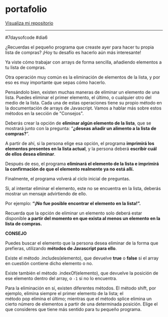 # portafolio


<a href="https://github.com/Mariannapodbrscek/7daysofcode_day_6">Visualiza mi repositorio</a>

________________________________________
#7daysofcode #dia6

¿Recuerdas el pequeño programa que creaste ayer para hacer tu propia lista de compras? ¡Hoy tu desafío es hacerlo aún más interesante!

Ya viste cómo trabajar con arrays de forma sencilla, añadiendo elementos a tu lista de compras.

Otra operación muy común es la eliminación de elementos de la lista, y por eso es muy importante que sepas cómo hacerlo.

Pensándolo bien, existen muchas maneras de eliminar un elemento de una lista. Puedes eliminar el primer elemento, el último, o cualquier otro del medio de la lista. Cada una de estas operaciones tiene su propio método en la documentación de arrays de Javascript. Vamos a hablar más sobre estos métodos en la sección de "Consejos".

Deberás crear la opción de **eliminar algún elemento de la lista**, que se mostrará junto con la pregunta: “**¿deseas añadir un alimento a la lista de compras?**”.

A partir de ahí, si la persona elige esa opción, el programa **imprimirá los elementos presentes en la lista actual**, y la persona deberá **escribir cuál de ellos desea eliminar**.

Después de eso, el programa **eliminará el elemento de la lista e imprimirá la confirmación de que el elemento realmente ya no está allí.**

Finalmente, el programa volverá al ciclo inicial de preguntas.

Si, al intentar eliminar el elemento, este no se encuentra en la lista, deberás mostrar un mensaje advirtiendo de ello.

Por ejemplo: **“¡No fue posible encontrar el elemento en la lista!”.**

Recuerda que la opción de eliminar un elemento solo deberá estar disponible **a partir del momento en que exista al menos un elemento en la lista de compras.**


**CONSEJO**

Puedes buscar el elemento que la persona desea eliminar de la forma que prefieras, utilizando **métodos de Javascript para ello**.

Existe el método .includes(elemento), que devuelve **true** o **false** si el array en cuestión contiene dicho elemento o no.

Existe también el método .indexOf(elemento), que devuelve la posición de ese elemento dentro del array, o `-1` si no lo encuentra.

Para la eliminación en sí, existen diferentes métodos. El método shift, por ejemplo, elimina siempre el primer elemento de la lista; el método pop elimina el último; mientras que el método splice elimina un cierto número de elementos a partir de una determinada posición. Elige el que consideres que tiene más sentido para tu pequeño programa.
